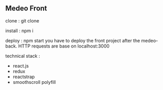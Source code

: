 
## Medeo Front



clone : git clone

install : npm i 

deploy : npm start 
you have to deploy the front project after the medeo-back. HTTP requests are base on localhost:3000

technical stack :
  - react.js
  - redux 
  - reactstrap
  - smoothscroll polyfill
